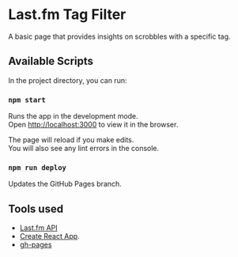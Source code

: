 # Last.fm Tag Filter

A basic page that provides insights on scrobbles with a specific tag.


## Available Scripts

In the project directory, you can run:

### `npm start`

Runs the app in the development mode.\
Open [http://localhost:3000](http://localhost:3000) to view it in the browser.

The page will reload if you make edits.\
You will also see any lint errors in the console.

### `npm run deploy`

Updates the GitHub Pages branch.

## Tools used

- [Last.fm API](https://www.last.fm/api)
- [Create React App](https://github.com/facebook/create-react-app).
- [gh-pages](https://github.com/gitname/react-gh-pages)
